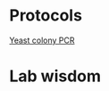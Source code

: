 # Protocols
[Yeast colony PCR](https://github.com/zentnerlab/zentnerlab.github.io/blob/main/protocols/yeast_colony_pcr.md)

# Lab wisdom
